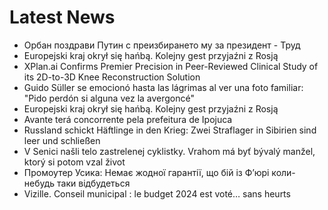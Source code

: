 # Latest News
-  Орбан поздрави Путин с преизбирането му за президент - Труд
-  Europejski kraj okrył się hańbą. Kolejny gest przyjaźni z Rosją
-  XPlan.ai Confirms Premier Precision in Peer-Reviewed Clinical Study of its 2D-to-3D Knee Reconstruction Solution
-  Guido Süller se emocionó hasta las lágrimas al ver una foto familiar: "Pido perdón si alguna vez la avergoncé"
-  Europejski kraj okrył się hańbą. Kolejny gest przyjaźni z Rosją
-  Avante terá concorrente pela prefeitura de Ipojuca
-  Russland schickt Häftlinge in den Krieg: Zwei Straflager in Sibirien sind leer und schließen
-  V Senici našli telo zastrelenej cyklistky. Vrahom má byť bývalý manžel, ktorý si potom vzal život
-  Промоутер Усика: Немає жодної гарантії, що бій із Фʼюрі коли-небудь таки відбудеться
-  Vizille. Conseil municipal : le budget 2024 est voté… sans heurts
